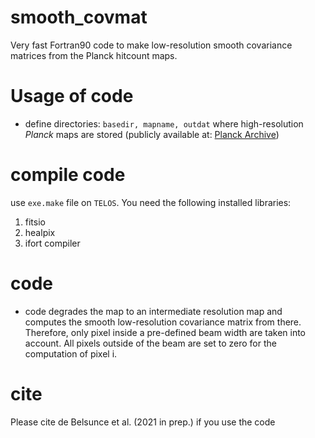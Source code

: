 # smooth_covmat
Very fast Fortran90 code to make low-resolution smooth covariance matrices from the Planck hitcount maps.

# Usage of code
- define directories: `basedir, mapname, outdat` where high-resolution *Planck* maps are stored (publicly available at: [Planck Archive](http://pla.esac.esa.int))

# compile code
use `exe.make` file on `TELOS`. You need the following installed libraries:
1. fitsio
2. healpix
3. ifort compiler

# code 
- code degrades the map to an intermediate resolution map and computes the smooth low-resolution covariance matrix from there. Therefore, only pixel inside a pre-defined beam width are taken into account. All pixels outside of the beam are set to zero for the computation of pixel i. 

# cite
Please cite de Belsunce et al. (2021 in prep.) if you use the code
  
